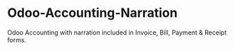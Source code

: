 # Odoo-Accounting-Narration
Odoo Accounting with narration included in Invoice, Bill, Payment &amp; Receipt forms.
